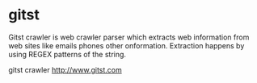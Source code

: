 # gitst

Gitst crawler is web crawler parser which extracts web information from web sites like emails phones other onformation.
Extraction happens by using REGEX patterns of the string.

gitst crawler http://www.gitst.com

